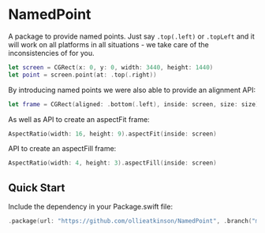 # NamedPoint

A package to provide named points. Just say `.top(.left)` or `.topLeft` and it will work on all platforms in all situations - we take care of the inconsistencies of for you.

```swift
let screen = CGRect(x: 0, y: 0, width: 3440, height: 1440)
let point = screen.point(at: .top(.right))
```

By introducing named points we were also able to provide an alignment API:

```swift
let frame = CGRect(aligned: .bottom(.left), inside: screen, size: size)
```

As well as API to create an aspectFit frame:

```swift
AspectRatio(width: 16, height: 9).aspectFit(inside: screen)
```

API to create an aspectFill frame:

```swift
AspectRatio(width: 4, height: 3).aspectFill(inside: screen)
```

## Quick Start

Include the dependency in your Package.swift file:

```swift
.package(url: "https://github.com/ollieatkinson/NamedPoint", .branch("master"))
```
